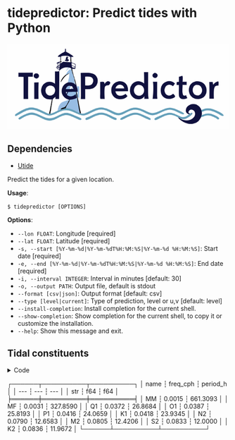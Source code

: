 # tidepredictor: Predict tides with Python

![](logo.png)

## Dependencies

* [Utide](https://github.com/wesleybowman/UTide)

Predict the tides for a given location.

**Usage**:

```console
$ tidepredictor [OPTIONS]
```

**Options**:

* `--lon FLOAT`: Longitude  [required]
* `--lat FLOAT`: Latitude  [required]
* `-s, --start [%Y-%m-%d|%Y-%m-%dT%H:%M:%S|%Y-%m-%d %H:%M:%S]`: Start date  [required]
* `-e, --end [%Y-%m-%d|%Y-%m-%dT%H:%M:%S|%Y-%m-%d %H:%M:%S]`: End date  [required]
* `-i, --interval INTEGER`: Interval in minutes  [default: 30]
* `-o, --output PATH`: Output file, default is stdout
* `--format [csv|json]`: Output format  [default: csv]
* `--type [level|current]`: Type of prediction, level or u,v  [default: level]
* `--install-completion`: Install completion for the current shell.
* `--show-completion`: Show completion for the current shell, to copy it or customize the installation.
* `--help`: Show this message and exit.

## Tidal constituents

<details>
<summary>Code</summary>

```python
import polars as pl
from utide._ut_constants import ut_constants

used_consts = "Q1 MF P1 K1 MM O1 M2 S2 M4 MN4 MS4 N2 K2".split()

consts = (
    pl.DataFrame(ut_constants["const"])
    .select("name", pl.col("freq").alias("freq_cph"))
    .filter(pl.col("name").is_in(used_consts))
    .with_columns((1 / pl.col("freq_cph")).alias("period_h"))
    .sort("period_h", descending=True)
)

with pl.Config(set_float_precision=4):
    print(consts.head(10))
```

</details>


┌──────┬──────────┬──────────┐
│ name ┆ freq_cph ┆ period_h │
│ ---  ┆ ---      ┆ ---      │
│ str  ┆ f64      ┆ f64      │
╞══════╪══════════╪══════════╡
│ MM   ┆ 0.0015   ┆ 661.3093 │
│ MF   ┆ 0.0031   ┆ 327.8590 │
│ Q1   ┆ 0.0372   ┆ 26.8684  │
│ O1   ┆ 0.0387   ┆ 25.8193  │
│ P1   ┆ 0.0416   ┆ 24.0659  │
│ K1   ┆ 0.0418   ┆ 23.9345  │
│ N2   ┆ 0.0790   ┆ 12.6583  │
│ M2   ┆ 0.0805   ┆ 12.4206  │
│ S2   ┆ 0.0833   ┆ 12.0000  │
│ K2   ┆ 0.0836   ┆ 11.9672  │
└──────┴──────────┴──────────┘